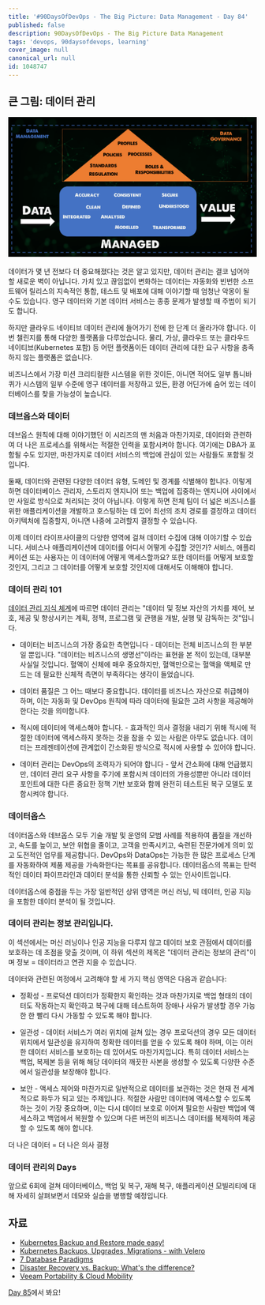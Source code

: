 ```yaml
---
title: '#90DaysOfDevOps - The Big Picture: Data Management - Day 84'
published: false
description: 90DaysOfDevOps - The Big Picture Data Management
tags: 'devops, 90daysofdevops, learning'
cover_image: null
canonical_url: null
id: 1048747
---
```


## 큰 그림: 데이터 관리

![](/2022/Days/Images/Day84_Data1.png)

데이터가 몇 년 전보다 더 중요해졌다는 것은 알고 있지만, 데이터 관리는 결코 넘어야 할 새로운 벽이 아닙니다. 가치 있고 끊임없이 변화하는 데이터는 자동화와 빈번한 소프트웨어 릴리스의 지속적인 통합, 테스트 및 배포에 대해 이야기할 때 엄청난 악몽이 될 수도 있습니다. 영구 데이터와 기본 데이터 서비스는 종종 문제가 발생할 때 주범이 되기도 합니다.

하지만 클라우드 네이티브 데이터 관리에 들어가기 전에 한 단계 더 올라가야 합니다. 이번 챌린지를 통해 다양한 플랫폼을 다루었습니다. 물리, 가상, 클라우드 또는 클라우드 네이티브(Kubernetes 포함) 등 어떤 플랫폼이든 데이터 관리에 대한 요구 사항을 충족하지 않는 플랫폼은 없습니다.

비즈니스에서 가장 미션 크리티컬한 시스템을 위한 것이든, 아니면 적어도 일부 톱니바퀴가 시스템의 일부 수준에 영구 데이터를 저장하고 있든, 환경 어딘가에 숨어 있는 데이터베이스를 찾을 가능성이 높습니다.

### 데브옵스와 데이터

데브옵스 원칙에 대해 이야기했던 이 시리즈의 맨 처음과 마찬가지로, 데이터와 관련하여 더 나은 프로세스를 위해서는 적절한 인력을 포함시켜야 합니다. 여기에는 DBA가 포함될 수도 있지만, 마찬가지로 데이터 서비스의 백업에 관심이 있는 사람들도 포함될 것입니다.

둘째, 데이터와 관련된 다양한 데이터 유형, 도메인 및 경계를 식별해야 합니다. 이렇게 하면 데이터베이스 관리자, 스토리지 엔지니어 또는 백업에 집중하는 엔지니어 사이에서만 사일로 방식으로 처리되는 것이 아닙니다. 이렇게 하면 전체 팀이 더 넓은 비즈니스를 위한 애플리케이션을 개발하고 호스팅하는 데 있어 최선의 조치 경로를 결정하고 데이터 아키텍처에 집중할지, 아니면 나중에 고려할지 결정할 수 있습니다.

이제 데이터 라이프사이클의 다양한 영역에 걸쳐 데이터 수집에 대해 이야기할 수 있습니다. 서비스나 애플리케이션에 데이터를 어디서 어떻게 수집할 것인가? 서비스, 애플리케이션 또는 사용자는 이 데이터에 어떻게 액세스할까요? 또한 데이터를 어떻게 보호할 것인지, 그리고 그 데이터를 어떻게 보호할 것인지에 대해서도 이해해야 합니다.

### 데이터 관리 101

[데이터 관리 지식 체계](https://www.dama.org/cpages/body-of-knowledge)에 따르면 데이터 관리는 "데이터 및 정보 자산의 가치를 제어, 보호, 제공 및 향상시키는 계획, 정책, 프로그램 및 관행을 개발, 실행 및 감독하는 것"입니다.

- 데이터는 비즈니스의 가장 중요한 측면입니다 - 데이터는 전체 비즈니스의 한 부분일 뿐입니다. "데이터는 비즈니스의 생명선"이라는 표현을 본 적이 있는데, 대부분 사실일 것입니다. 혈액이 신체에 매우 중요하지만, 혈액만으로는 혈액을 액체로 만드는 데 필요한 신체적 측면이 부족하다는 생각이 들었습니다.

- 데이터 품질은 그 어느 때보다 중요합니다. 데이터를 비즈니스 자산으로 취급해야 하며, 이는 자동화 및 DevOps 원칙에 따라 데이터에 필요한 고려 사항을 제공해야 한다는 것을 의미합니다.

- 적시에 데이터에 액세스해야 합니다. - 효과적인 의사 결정을 내리기 위해 적시에 적절한 데이터에 액세스하지 못하는 것을 참을 수 있는 사람은 아무도 없습니다. 데이터는 프레젠테이션에 관계없이 간소화된 방식으로 적시에 사용할 수 있어야 합니다.

- 데이터 관리는 DevOps의 조력자가 되어야 합니다 - 앞서 간소화에 대해 언급했지만, 데이터 관리 요구 사항을 주기에 포함시켜 데이터의 가용성뿐만 아니라 데이터 포인트에 대한 다른 중요한 정책 기반 보호와 함께 완전히 테스트된 복구 모델도 포함시켜야 합니다.

### 데이터옵스

데이터옵스와 데브옵스 모두 기술 개발 및 운영의 모범 사례를 적용하여 품질을 개선하고, 속도를 높이고, 보안 위협을 줄이고, 고객을 만족시키고, 숙련된 전문가에게 의미 있고 도전적인 업무를 제공합니다. DevOps와 DataOps는 가능한 한 많은 프로세스 단계를 자동화하여 제품 제공을 가속화한다는 목표를 공유합니다. 데이터옵스의 목표는 탄력적인 데이터 파이프라인과 데이터 분석을 통한 신뢰할 수 있는 인사이트입니다.

데이터옵스에 중점을 두는 가장 일반적인 상위 영역은 머신 러닝, 빅 데이터, 인공 지능을 포함한 데이터 분석이 될 것입니다.

### 데이터 관리는 정보 관리입니다.

이 섹션에서는 머신 러닝이나 인공 지능을 다루지 않고 데이터 보호 관점에서 데이터를 보호하는 데 초점을 맞출 것이며, 이 하위 섹션의 제목은 "데이터 관리는 정보의 관리"이며 정보 = 데이터라고 연관 지을 수 있습니다.

데이터와 관련된 여정에서 고려해야 할 세 가지 핵심 영역은 다음과 같습니다:

- 정확성 - 프로덕션 데이터가 정확한지 확인하는 것과 마찬가지로 백업 형태의 데이터도 작동하는지 확인하고 복구에 대해 테스트하여 장애나 사유가 발생할 경우 가능한 한 빨리 다시 가동할 수 있도록 해야 합니다.

- 일관성 - 데이터 서비스가 여러 위치에 걸쳐 있는 경우 프로덕션의 경우 모든 데이터 위치에서 일관성을 유지하여 정확한 데이터를 얻을 수 있도록 해야 하며, 이는 이러한 데이터 서비스를 보호하는 데 있어서도 마찬가지입니다. 특히 데이터 서비스는 백업, 복제본 등을 위해 해당 데이터의 깨끗한 사본을 생성할 수 있도록 다양한 수준에서 일관성을 보장해야 합니다.

- 보안 - 액세스 제어와 마찬가지로 일반적으로 데이터를 보관하는 것은 현재 전 세계적으로 화두가 되고 있는 주제입니다. 적절한 사람만 데이터에 액세스할 수 있도록 하는 것이 가장 중요하며, 이는 다시 데이터 보호로 이어져 필요한 사람만 백업에 액세스하고 백업에서 복원할 수 있으며 다른 버전의 비즈니스 데이터를 복제하여 제공할 수 있도록 해야 합니다.

더 나은 데이터 = 더 나은 의사 결정

### 데이터 관리의 Days

앞으로 6회에 걸쳐 데이터베이스, 백업 및 복구, 재해 복구, 애플리케이션 모빌리티에 대해 자세히 살펴보면서 데모와 실습을 병행할 예정입니다.

## 자료

- [Kubernetes Backup and Restore made easy!](https://www.youtube.com/watch?v=01qcYSck1c4&t=217s)
- [Kubernetes Backups, Upgrades, Migrations - with Velero](https://www.youtube.com/watch?v=zybLTQER0yY)
- [7 Database Paradigms](https://www.youtube.com/watch?v=W2Z7fbCLSTw&t=520s)
- [Disaster Recovery vs. Backup: What's the difference?](https://www.youtube.com/watch?v=07EHsPuKXc0)
- [Veeam Portability & Cloud Mobility](https://www.youtube.com/watch?v=hDBlTdzE6Us&t=3s)

[Day 85](day85.md)에서 봐요!
